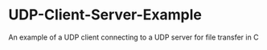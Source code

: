 # UDP-Client-Server-Example
An example of a UDP client connecting to a UDP server for file transfer in C
